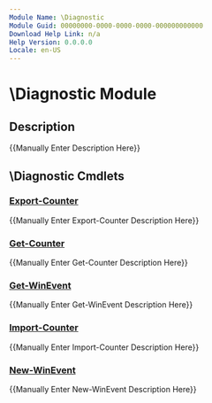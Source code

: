 ```yaml
---
Module Name: \Diagnostic
Module Guid: 00000000-0000-0000-0000-000000000000
Download Help Link: n/a
Help Version: 0.0.0.0
Locale: en-US
---
```


# \Diagnostic Module
## Description
{{Manually Enter Description Here}}

## \Diagnostic Cmdlets
### [Export-Counter](Export-Counter.md)
{{Manually Enter Export-Counter Description Here}}

### [Get-Counter](Get-Counter.md)
{{Manually Enter Get-Counter Description Here}}

### [Get-WinEvent](Get-WinEvent.md)
{{Manually Enter Get-WinEvent Description Here}}

### [Import-Counter](Import-Counter.md)
{{Manually Enter Import-Counter Description Here}}

### [New-WinEvent](New-WinEvent.md)
{{Manually Enter New-WinEvent Description Here}}

